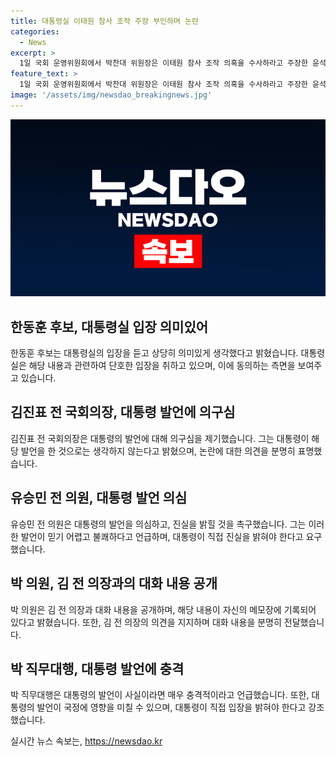 ```yaml
---
title: 대통령실 이태원 참사 조작 주장 부인하며 논란
categories:
  - News
excerpt: >
  1일 국회 운영위원회에서 박찬대 위원장은 이태원 참사 조작 의혹을 수사하라고 주장한 윤석열 대통령 발언과 관련해 모든 의혹을 수사하라고 밝혔다. 이와 관련해 더불어민주당 의원들은 박 전 의장의 회고록을 통해 윤 대통령의 발언을 지적했고, 국민의힘은 이를 반박하며 정치적 공세를 펼치고 있다. 국회 상임위장까지 끌고들어 가짜뉴스를 유포하는 것과 비교하며 김 전 의장에게 사과를 촉구하는 등 파장이 계속되고 있다. 정치권 내부는 이를 놓고 입장이 분분한 가운데 윤 대통령이 직접 입장을 밝힐 것을 요구하고 있다.
feature_text: >
  1일 국회 운영위원회에서 박찬대 위원장은 이태원 참사 조작 의혹을 수사하라고 주장한 윤석열 대통령 발언과 관련해 모든 의혹을 수사하라고 밝혔다. 이와 관련해 더불어민주당 의원들은 박 전 의장의 회고록을 통해 윤 대통령의 발언을 지적했고, 국민의힘은 이를 반박하며 정치적 공세를 펼치고 있다. 국회 상임위장까지 끌고들어 가짜뉴스를 유포하는 것과 비교하며 김 전 의장에게 사과를 촉구하는 등 파장이 계속되고 있다. 정치권 내부는 이를 놓고 입장이 분분한 가운데 윤 대통령이 직접 입장을 밝힐 것을 요구하고 있다.
image: '/assets/img/newsdao_breakingnews.jpg'
---
```


<p><img src="/assets/img/newsdao_breakingnews.jpg" alt="flaretime 속보" /></p>

<h2 data-ke-size="size26">한동훈 후보, 대통령실 입장 의미있어</h2>

<p data-ke-size="size16">한동훈 후보는 대통령실의 입장을 듣고 상당히 의미있게 생각했다고 밝혔습니다. 대통령실은 해당 내용과 관련하여 단호한 입장을 취하고 있으며, 이에 동의하는 측면을 보여주고 있습니다.</p>

<h2 data-ke-size="size26">김진표 전 국회의장, 대통령 발언에 의구심</h2>

<p data-ke-size="size16">김진표 전 국회의장은 대통령의 발언에 대해 의구심을 제기했습니다. 그는 대통령이 해당 발언을 한 것으로는 생각하지 않는다고 밝혔으며, 논란에 대한 의견을 분명히 표명했습니다.</p>

<h2 data-ke-size="size26">유승민 전 의원, 대통령 발언 의심</h2>

<p data-ke-size="size16">유승민 전 의원은 대통령의 발언을 의심하고, 진실을 밝힐 것을 촉구했습니다. 그는 이러한 발언이 믿기 어렵고 불쾌하다고 언급하며, 대통령이 직접 진실을 밝혀야 한다고 요구했습니다.</p>

<h2 data-ke-size="size26">박 의원, 김 전 의장과의 대화 내용 공개</h2>

<p data-ke-size="size16">박 의원은 김 전 의장과 대화 내용을 공개하며, 해당 내용이 자신의 메모장에 기록되어 있다고 밝혔습니다. 또한, 김 전 의장의 의견을 지지하며 대화 내용을 분명히 전달했습니다.</p>

<h2 data-ke-size="size26">박 직무대행, 대통령 발언에 충격</h2>

<p data-ke-size="size16">박 직무대행은 대통령의 발언이 사실이라면 매우 충격적이라고 언급했습니다. 또한, 대통령의 발언이 국정에 영향을 미칠 수 있으며, 대통령이 직접 입장을 밝혀야 한다고 강조했습니다.</p>
실시간 뉴스 속보는, <a href="https://newsdao.kr" rel="dofollow">https://newsdao.kr</a>


